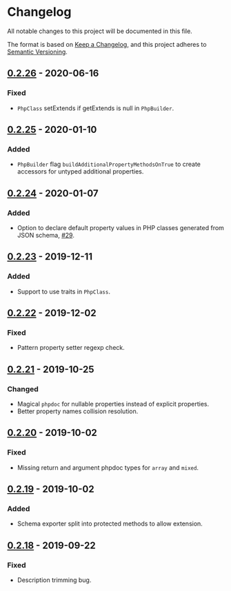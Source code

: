 # Changelog
All notable changes to this project will be documented in this file.

The format is based on [Keep a Changelog](https://keepachangelog.com/en/1.0.0/),
and this project adheres to [Semantic Versioning](https://semver.org/spec/v2.0.0.html).

## [0.2.26] - 2020-06-16

### Fixed
- `PhpClass` setExtends if getExtends is null in `PhpBuilder`.

## [0.2.25] - 2020-01-10

### Added
- `PhpBuilder` flag `buildAdditionalPropertyMethodsOnTrue` to create accessors for untyped additional properties.

## [0.2.24] - 2020-01-07

### Added
- Option to declare default property values in PHP classes generated from JSON schema, [#29](https://github.com/swaggest/php-code-builder/pull/29).

## [0.2.23] - 2019-12-11

### Added
- Support to use traits in `PhpClass`.

## [0.2.22] - 2019-12-02

### Fixed
- Pattern property setter regexp check.

## [0.2.21] - 2019-10-25

### Changed
- Magical `phpdoc` for nullable properties instead of explicit properties.
- Better property names collision resolution.

## [0.2.20] - 2019-10-02

### Fixed
- Missing return and argument phpdoc types for `array` and `mixed`.

## [0.2.19] - 2019-10-02

### Added
- Schema exporter split into protected methods to allow extension.

## [0.2.18] - 2019-09-22

### Fixed
- Description trimming bug.

[0.2.26]: https://github.com/swaggest/php-code-builder/compare/v0.2.25...v0.2.26
[0.2.25]: https://github.com/swaggest/php-code-builder/compare/v0.2.24...v0.2.25
[0.2.24]: https://github.com/swaggest/php-code-builder/compare/v0.2.23...v0.2.24
[0.2.23]: https://github.com/swaggest/php-code-builder/compare/v0.2.22...v0.2.23
[0.2.22]: https://github.com/swaggest/php-code-builder/compare/v0.2.21...v0.2.22
[0.2.21]: https://github.com/swaggest/php-code-builder/compare/v0.2.20...v0.2.21
[0.2.20]: https://github.com/swaggest/php-code-builder/compare/v0.2.19...v0.2.20
[0.2.19]: https://github.com/swaggest/php-code-builder/compare/v0.2.18...v0.2.19
[0.2.18]: https://github.com/swaggest/php-code-builder/compare/v0.2.17...v0.2.18
